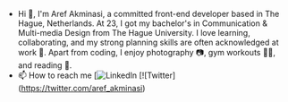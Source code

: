 - Hi 👋, I'm Aref Akminasi, a committed front-end developer based in The Hague, Netherlands. At 23, I got my bachelor's in Communication & Multi-media Design from The Hague University. I love learning, collaborating, and my strong planning skills are often acknowledged at work 📝. Apart from coding, I enjoy photography 📷, gym workouts 🏋️‍♀️, and reading 📖.
  <!-- - 👀 I’m interested in ... -->
  <!-- - 🌱 I’m currently learning ... -->
  <!--💞️ I’m looking to collaborate on ... -->
- 📫 How to reach me
  [![LinkedIn](https://www.linkedin.com/in/aref-akminasi-91412b207/)
  [![Twitter] (https://twitter.com/aref_akminasi)
